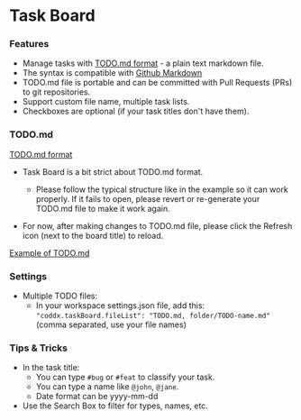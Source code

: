 # Task Board

### Features

- Manage tasks with [TODO.md format](https://bit.ly/2JdEuET) - a plain text markdown file.
- The syntax is compatible with [Github Markdown](https://bit.ly/2wBp1Mk)
- TODO.md file is portable and can be committed with Pull Requests (PRs) to git repositories.
- Support custom file name, multiple task lists.
- Checkboxes are optional (if your task titles don't have them).

### TODO.md

[TODO.md format](https://bit.ly/2JdEuET)

- Task Board is a bit strict about TODO.md format.

  - Please follow the typical structure like in the example so it can work properly. If it fails to open, please revert or re-generate your TODO.md file to make it work again.

- For now, after making changes to TODO.md file, please click the Refresh icon (next to the board title) to reload.

[Example of TODO.md](https://github.com/todomd/todo.md/blob/master/TODO.md)

### Settings

- Multiple TODO files:
  - In your workspace settings.json file, add this: `"coddx.taskBoard.fileList": "TODO.md, folder/TODO-name.md"` (comma separated, use your file names)

### Tips & Tricks

- In the task title:
  - You can type `#bug` or `#feat` to classify your task.
  - You can type a name like `@john`, `@jane`.
  - Date format can be yyyy-mm-dd
- Use the Search Box to filter for types, names, etc.
